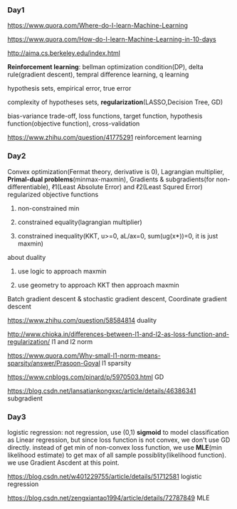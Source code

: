 ### Day1

<https://www.quora.com/Where-do-I-learn-Machine-Learning>

<https://www.quora.com/How-do-I-learn-Machine-Learning-in-10-days>

<http://aima.cs.berkeley.edu/index.html>

**Reinforcement learning**: bellman optimization condition(DP), delta rule(gradient descent), tempral difference learning, q learning

hypothesis sets, empirical error, true error

complexity of hypotheses sets, **regularization**(LASSO,Decision Tree, GD)

bias-variance trade-off, loss functions, target function, hypothesis function(objective function), cross-validation

<https://www.zhihu.com/question/41775291> reinforcement learning


### Day2

Convex optimization(Fermat theory, derivative is 0), Lagrangian multiplier, **Primal-dual problems**(minmax-maxmin), Gradients & subgradients(for non-differentiable), ℓ1(Least Absolute Error) and ℓ2(Least Squred Error) regularized objective functions


1. non-constrained min

2. constrained equality(lagrangian multiplier)

3. constrained inequality(KKT, u>=0, aL/ax=0, sum(ug(x*))=0, it is just maxmin)

about duality

1. use logic to approach maxmin

2. use geometry to approach KKT then approach maxmin


Batch gradient descent & stochastic gradient descent, Coordinate gradient descent

<https://www.zhihu.com/question/58584814> duality

<http://www.chioka.in/differences-between-l1-and-l2-as-loss-function-and-regularization/> l1 and l2 norm

<https://www.quora.com/Why-small-l1-norm-means-sparsity/answer/Prasoon-Goyal> l1 sparsity

<https://www.cnblogs.com/pinard/p/5970503.html> GD

<https://blog.csdn.net/lansatiankongxxc/article/details/46386341> subgradient


### Day3

logistic regression: not regression, use (0,1) **sigmoid** to model classification as Linear regression, but since loss function is not convex, we don't use GD directly. instead of get min of non-convex loss function, we use **MLE**(min likelihood estimate) to get max of all sample possiblity(likelihood function). we use Gradient Ascdent at this point.

<https://blog.csdn.net/w401229755/article/details/51712581> logistic regression

<https://blog.csdn.net/zengxiantao1994/article/details/72787849> MLE

